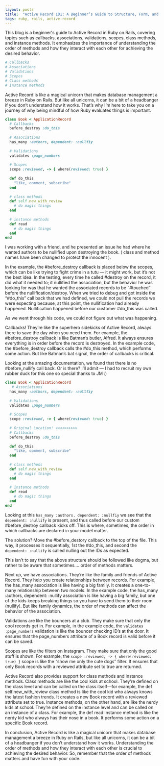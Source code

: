 ```yaml
---
layout: posts
title:  "Active Record 101: A Beginner’s Guide to Structure, Form, and Nullify"
tags: ruby, rails, active-record
---
```


This blog is a beginner's guide to Active Record in Ruby on Rails, covering topics such as callbacks, associations, validations, scopes, class methods, and instance methods. It emphasizes the importance of understanding the order of methods and how they interact with each other for achieving the desired behavior.

```ruby
# Callbacks
# Associations
# Validations
# Scopes
# Class methods
# Instance methods
```

Active Record is like a magical unicorn that makes database management a breeze in Ruby on Rails. But like all unicorns, it can be a bit of a headbanger if you don’t understand how it works. That’s why I’m here to take you on a journey of why being mindful of how Ruby evaluates things is important.

```ruby
class Book < ApplicationRecord
  # Callbacks
  before_destroy :do_this  
   
  # Associations
  has_many :authors, dependent: :nullfiy
  
  # Validations
  validates :page_numbers
  
  # Scopes
  scope :reviewed, -> { where(reviewed: true) }
   
  def do_this
    "like, comment, subscribe" 
  end 
  
  # class methods
  def self.new_with_review
    # do magic things
  end
  
  # instance methods
  def read
    # do magic things
  end
end

```

I was working with a friend, and he presented an issue he had where he wanted authors to be nullified upon destroying the book. ( class and method names have been changed to protect the innocent ).

In the example, the #before_destroy callback is placed below the scopes, which can be like trying to fight crime in a tutu — it might work, but it’s not the best idea. In the testing, every time he called #destroy on the record, it did what it needed to; it nullified the association, but the behavior he was looking for was that he wanted the associated records to be “#touched” before the nullification/destroy. When we tried to debug and got inside the “#do_this” call back that we had defined, we could not pull the records we were expecting because, at this point, the nullification had already happened. Nullification happened before our customer #do_this was called.

As we went through his code, we could not figure out what was happening.

Callbacks! They’re like the superhero sidekicks of Active Record, always there to save the day when you need them. For example, the #before_destroy callback is like Batman’s butler, Alfred. It always ensures everything is in order before the record is destroyed. In the example code, the #before_destroy callback calls the #do_this method, which performs some action. But like Batman’s bat signal, the order of callbacks is critical.

Looking at the amazing documentation, we found that there is no #before_nullify call back. Or is there? I’ll admit — I had to recruit my own rubber duck for this one so special thanks to JM :)

```ruby
class Book < ApplicationRecord
   # Associations
  has_many :authors, dependent: :nullfiy
  
  # Validations
  validates :page_numbers
  
  # Scopes
  scope :reviewed, -> { where(reviewed: true) }
  
  # Original Location! <<<<>>>>>>
  # Callbacks
  before_destroy :do_this
  
  def do_this
    "like, comment, subscribe" 
  end 
  
  # class methods
  def self.new_with_review
    # do magic things
  end
  
  # instance methods
  def read
    # do magic things
  end
end
```

Looking at this `has_many :authors, dependent: :nullfiy` we see that the `dependent: :nullify` is present, and thus called before our custom #before_destroy callback kicks off. This is where, sometimes, the order in which callbacks are declared in your model matter.

The solution? Move the #before_destory callback to the top of the file. This way, it processes it sequentially, 1st the #do_this, and second the `dependent: :nullify` is called nulling out the IDs as expected.

This isn't to say that the above structure should be followed like dogma, but rather to be aware that sometimes…. order of methods matters.

Next up, we have associations. They’re like the family and friends of Active Record. They help you create relationships between records. For example, the has_many association is like having a big family. It creates a one-to-many relationship between two models. In the example code, the has_many :authors, dependent: :nullify association is like having a big family, but one of the kids keeps breaking things so you have to send them to their room (nullify). But like family dynamics, the order of methods can affect the behavior of the association.

Validations are like the bouncers at a club. They make sure that only the cool records get in. For example, in the example code, the `validates :page_numbers` validation is like the bouncer checking ID’s at the door. It ensures that the page_numbers attribute of a Book record is valid before it can be saved.

Scopes are like the filters on Instagram. They make sure that only the good stuff is shown. For example, the `scope :reviewed, -> { where(reviewed: true) }` scope is like the “show me only the cute dogs” filter. It ensures that only Book records with a reviewed attribute set to true are returned.

Active Record also provides support for class methods and instance methods. Class methods are like the cool kids at school. They’re defined on the class level and can be called on the class itself—for example, the def self.new_with_review class method is like the cool kid who always knows the latest fashion trends. It creates a new Book record with a reviewed attribute set to true. Instance methods, on the other hand, are like the nerdy kids at school. They’re defined on the instance level and can be called on an instance of a class. For example, the def read instance method is like the nerdy kid who always has their nose in a book. It performs some action on a specific Book record.

In conclusion, Active Record is like a magical unicorn that makes database management a breeze in Ruby on Rails, but like all unicorns, it can be a bit of a headbanger if you don’t understand how it works. Understanding the order of methods and how they interact with each other is crucial to achieving the desired behavior. So, remember that the order of methods matters and have fun with your code.